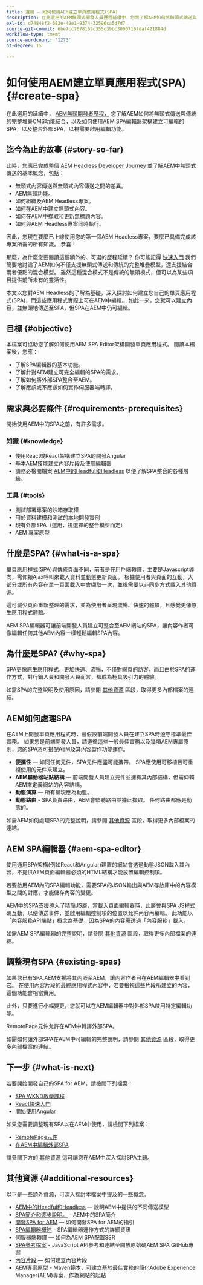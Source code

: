 ```yaml
---
title: 選用 — 如何使用AEM建立單頁應用程式(SPA)
description: 在此選用的AEM無頭式開發人員歷程延續中，您將了解AEM如何將無頭式傳送與傳統的完整堆疊CMS功能結合，以及如何使用AEM SPA編輯器架構建立可編輯的SPA。
exl-id: d74848f2-683e-49e1-9374-32596ca5d7d7
source-git-commit: 6be7cc7678162c355c39bc3000716fdaf421884d
workflow-type: tm+mt
source-wordcount: '1273'
ht-degree: 1%

---
```


# 如何使用AEM建立單頁應用程式(SPA) {#create-spa}

在此選用的延續中， [AEM無頭開發者歷程，](overview.md) 您了解AEM如何將無頭式傳送與傳統的完整堆疊CMS功能結合，以及如何使用AEM SPA編輯器架構建立可編輯的SPA，以及整合外部SPA，以視需要啟用編輯功能。

## 迄今為止的故事 {#story-so-far}

此時，您應已完成整個 [AEM Headless Developer Journey](overview.md) 並了解AEM中無頭式傳送的基本概念，包括：

* 無頭式內容傳送與無頭式內容傳送之間的差異。
* AEM無頭功能。
* 如何組織及AEM Headless專案。
* 如何在AEM中建立無頭式內容。
* 如何在AEM中擷取和更新無標題內容。
* 如何與AEM Headless專案同時執行。

因此，您現在要麼已上線使用您的第一個AEM Headless專案，要麼已具備完成該專案所需的所有知識。 恭喜！

那麼，為什麼您要閱讀這個額外的、可選的歷程延續？ 你可能記得 [快速入門](getting-started.md#integration-levels) 我們簡要地討論了AEM如何不僅支援無頭式傳送和傳統的完整堆疊模型，還支援結合兩者優點的混合模型。 雖然這種混合模式不是傳統的無頭模式，但可以為某些項目提供前所未有的靈活性。

本文以您對AEM Headless的了解為基礎，深入探討如何建立您自己的單頁應用程式(SPA)，而這些應用程式實際上可在AEM中編輯。 如此一來，您就可以建立內容，並無頭地傳送至SPA，但SPA在AEM中仍可編輯。

## 目標 {#objective}

本檔案可協助您了解如何使用AEM SPA Editor架構開發單頁應用程式。 閱讀本檔案後，您應：

* 了解SPA編輯器的基本功能。
* 了解針對AEM建立可完全編輯的SPA的需求。
* 了解如何將外部SPA整合至AEM。
* 了解應該或不應該如何實作伺服器端轉譯。

## 需求與必要條件 {#requirements-prerequisites}

開始使用AEM中的SPA之前，有許多需求。

### 知識 {#knowledge}

* 使用React或React架構建立SPA的開發Angular
* 基本AEM技能建立內容片段及使用編輯器
* 請務必檢閱檔案 [AEM中的Headful和Headless](/help/implementing/developing/headful-headless.md) 以便了解SPA整合的各種層級。

### 工具 {#tools}

* 測試部署專案的沙箱存取權
* 用於資料建模和測試的本地開發實例
* 現有外部SPA（選用，視選擇的整合模型而定）
* AEM 專案原型

## 什麼是SPA? {#what-is-a-spa}

單頁應用程式(SPA)與傳統頁面不同，前者是在用戶端轉譯，主要是Javascript導向，需仰賴Ajax呼叫來載入資料並動態更新頁面。 根據使用者與頁面的互動，大部分或所有內容在單一頁面載入中會擷取一次，並視需要以非同步方式載入其他資源。

這可減少頁面重新整理的需求，並為使用者呈現流暢、快速的體驗，且感覺更像原生應用程式體驗。

AEM SPA編輯器可讓前端開發人員建立可整合至AEM網站的SPA，讓內容作者可像編輯任何其他AEM內容一樣輕鬆編輯SPA內容。

## 為什麼是SPA? {#why-spa}

SPA更像原生應用程式，更加快速、流暢，不僅對網頁的訪客，而且由於SPA的運作方式，對行銷人員和開發人員而言，都成為極具吸引力的體驗。

如需SPA的完整說明及使用原因，請參閱 [其他資源](#additional-resources) 區段，取得更多內部檔案的連結。

## AEM如何處理SPA

在AEM上開發單頁應用程式時，會假設前端開發人員在建立SPA時遵守標準最佳實務。 如果您是前端開發人員，請遵循這些一般最佳實務以及幾項AEM專屬原則，您的SPA將可搭配AEM及其內容製作功能運作。

* **便攜性**  — 如同任何元件，SPA元件應盡可能攜帶。 SPA應使用可移植且可重複使用的元件來建立。
* **AEM驅動器站點結構**  — 前端開發人員建立元件並擁有其內部結構，但需仰賴AEM來定義網站的內容結構。
* **動態演算**  — 所有呈現應為動態。
* **動態路由** - SPA負責路由，AEM會監聽路由並據此擷取。 任何路由都應是動態的。

如需AEM如何處理SPA的完整說明，請參閱 [其他資源](#additional-resources) 區段，取得更多內部檔案的連結。

## AEM SPA編輯器 {#aem-spa-editor}

使用通用SPA架構(例如React和Angular)建置的網站會透過動態JSON載入其內容，不提供AEM頁面編輯器必須的HTML結構才能放置編輯控制項。

若要啟用AEM內的SPA編輯功能，需要SPA的JSON輸出與AEM存放庫中的內容模型之間的對應，才能儲存內容的變更。

AEM中的SPA支援導入了精簡JS層，當載入頁面編輯器時，此層會與SPA JS程式碼互動，以便傳送事件，並啟用編輯控制項的位置以允許內容內編輯。 此功能以「內容服務API端點」概念為基礎，因為SPA的內容需透過「內容服務」載入。

如需AEM SPA編輯器的完整說明，請參閱 [其他資源](#additional-resources) 區段，取得更多內部檔案的連結。

## 調整現有SPA {#existing-spas}

如果您已有SPA,AEM支援將其內嵌至AEM，讓內容作者可在AEM編輯器中看到它。 在使用內容片段的最終應用程式內容中，若要檢視這些片段所建立的內容，這個功能會相當實用。

此外，只要進行小幅變更，您就可以在AEM編輯器中對外部SPA啟用特定編輯功能。

RemotePage元件允許在AEM中轉譯外部SPA。

如需如何讓外部SPA在AEM中可編輯的完整說明，請參閱 [其他資源](#additional-resources) 區段，取得更多內部檔案的連結。

## 下一步 {#what-is-next}

若要開始開發自己的SPA for AEM，請檢閱下列檔案：

* [SPA WKND教學課程](/help/implementing/developing/hybrid/wknd-tutorial.md)
* [React快速入門](/help/implementing/developing/hybrid/getting-started-react.md)
* [開始使用Angular](/help/implementing/developing/hybrid/getting-started-angular.md)

如果您需要調整現有SPA以在AEM中使用，請檢閱下列檔案：

* [RemotePage元件](/help/implementing/developing/hybrid/remote-page.md)
* [在AEM中編輯外部SPA](/help/implementing/developing/hybrid/editing-external-spa.md)

請參閱下方的 [其他資源](#additional-resources) 這可讓您在AEM中深入探討SPA主題。

## 其他資源 {#additional-resources}

以下是一些額外資源，可深入探討本檔案中提及的一些概念。

* [AEM中的Headful和Headless](/help/implementing/developing/headful-headless.md)  — 說明AEM中提供的不同傳送模型
* [SPA簡介和逐步說明。](/help/implementing/developing/hybrid/introduction.md) - AEM中的SPA簡介
* [開發SPA for AEM](/help/implementing/developing/hybrid/developing.md)  — 如何開發SPA for AEM的指引
* [SPA編輯器概述](/help/implementing/developing/hybrid/editor-overview.md) - SPA編輯器運作方式的詳細資訊
* [伺服器端轉譯](/help/implementing/developing/hybrid/ssr.md)  — 如何為AEM SPA配置SSR
* [SPA參考檔案](/help/implementing/developing/hybrid/reference-materials.md) - JavaScript API參考和連結至開放原始碼AEM SPA GitHub專案
* [內容片段](/help/sites-cloud/administering/content-fragments/content-fragments.md)  — 如何建立內容片段
* [AEM專案原型](https://experienceleague.adobe.com/docs/experience-manager-core-components/using/developing/archetype/overview.html) - Maven範本，可建立基於最佳實務的簡化Adobe Experience Manager(AEM)專案，作為網站的起點
